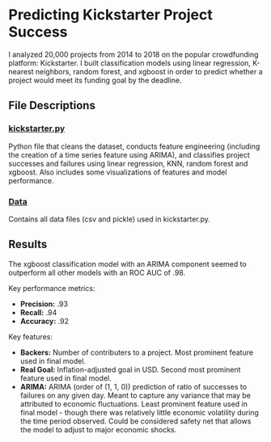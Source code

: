 # Predicting Kickstarter Project Success

I analyzed 20,000 projects from 2014 to 2018 on the popular crowdfunding platform: Kickstarter. I built classification models using linear regression, K-nearest neighbors, random forest, and xgboost in order to predict whether a project would meet its funding goal by the deadline.

## File Descriptions

### [kickstarter.py](https://github.com/masonellard/project-3/blob/main/kickstarter.py)
Python file that cleans the dataset, conducts feature engineering (including the creation of a time series feature using ARIMA), and classifies project successes and failures using linear regression, KNN, random forest and xgboost. Also includes some visualizations of features and model performance.

### [Data](https://github.com/masonellard/project-3/blob/main/data)
Contains all data files (csv and pickle) used in kickstarter.py.

## Results
The xgboost classification model with an ARIMA component seemed to outperform all other models with an ROC AUC of .98. 

Key performance metrics:
* **Precision:** .93
* **Recall:** .94
* **Accuracy:** .92

Key features:
* **Backers:** Number of contributers to a project. Most prominent feature used in final model.
* **Real Goal:** Inflation-adjusted goal in USD. Second most prominent feature used in final model.
* **ARIMA:** ARIMA (order of (1, 1, 0)) prediction of ratio of successes to failures on any given day. Meant to capture any variance that may be attributed to economic fluctuations. Least prominent feature used in final model - though there was relatively little economic volatility during the time period observed. Could be considered safety net that allows the model to adjust to major economic shocks.
